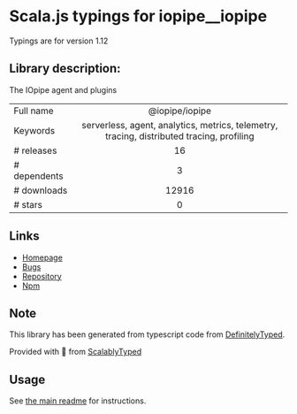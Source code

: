 
# Scala.js typings for iopipe__iopipe

Typings are for version 1.12

## Library description:
The IOpipe agent and plugins

|                    |                 |
| ------------------ | :-------------: |
| Full name          | @iopipe/iopipe |
| Keywords           | serverless, agent, analytics, metrics, telemetry, tracing, distributed tracing, profiling |
| # releases         | 16 |
| # dependents       | 3 |
| # downloads        | 12916 |
| # stars            | 0 |

## Links
- [Homepage](https://github.com/iopipe/the-meta-package#readme)
- [Bugs](https://github.com/iopipe/iopipe-js/issues)
- [Repository](https://github.com/iopipe/iopipe-js)
- [Npm](https://www.npmjs.com/package/%40iopipe%2Fiopipe)
    


## Note
This library has been generated from typescript code from [DefinitelyTyped](https://definitelytyped.org).

Provided with :purple_heart: from [ScalablyTyped](https://github.com/oyvindberg/ScalablyTyped)

## Usage
See [the main readme](../../readme.md) for instructions.


